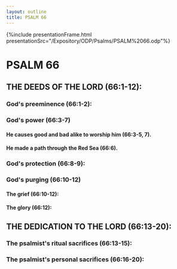 ```yaml
---
layout: outline
title: PSALM 66
---
```

{%include presentationFrame.html presentationSrc="/Expository/ODP/Psalms/PSALM%2066.odp"%}

# PSALM 66 
## THE DEEDS OF THE LORD (66:1-12): 
###  God\'s preeminence (66:1-2): 
###  God\'s power (66:3-7) 
####  He causes good and bad alike to worship him (66:3-5, 7). 
####  He made a path through the Red Sea (66:6). 
###  God\'s protection (66:8-9): 
###  God\'s purging (66:10-12) 
####  The grief (66:10-12): 
####  The glory (66:12): 
## THE DEDICATION TO THE LORD (66:13-20): 
###  The psalmist\'s ritual sacrifices (66:13-15): 
###  The psalmist\'s personal sacrifices (66:16-20): 
